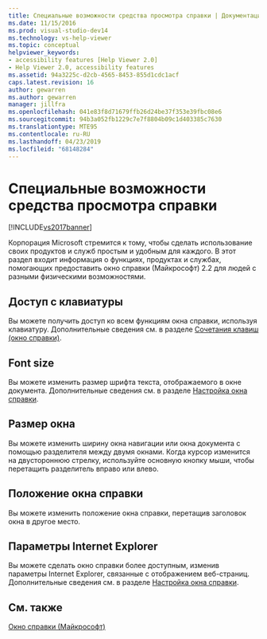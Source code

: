 ```yaml
---
title: Специальные возможности средства просмотра справки | Документация Майкрософт
ms.date: 11/15/2016
ms.prod: visual-studio-dev14
ms.technology: vs-help-viewer
ms.topic: conceptual
helpviewer_keywords:
- accessibility features [Help Viewer 2.0]
- Help Viewer 2.0, accessibility features
ms.assetid: 94a3225c-d2cb-4565-8453-855d1cdc1acf
caps.latest.revision: 16
author: gewarren
ms.author: gewarren
manager: jillfra
ms.openlocfilehash: 041e83f8d71679ffb26d24be37f353e39fbc08e6
ms.sourcegitcommit: 94b3a052fb1229c7e7f8804b09c1d403385c7630
ms.translationtype: MTE95
ms.contentlocale: ru-RU
ms.lasthandoff: 04/23/2019
ms.locfileid: "68148284"
---
```

# <a name="accessibility-features-of-the-help-viewer"></a>Специальные возможности средства просмотра справки
[!INCLUDE[vs2017banner](../includes/vs2017banner.md)]

Корпорация Microsoft стремится к тому, чтобы сделать использование своих продуктов и служб простым и удобным для каждого. В этот раздел входит информация о функциях, продуктах и службах, помогающих предоставить окно справки (Майкрософт) 2.2 для людей с разными физическими возможностями.  
  
## <a name="keyboard-access"></a>Доступ с клавиатуры  
 Вы можете получить доступ ко всем функциям окна справки, используя клавиатуру. Дополнительные сведения см. в разделе [Сочетания клавиш (окно справки)](../ide/shortcut-keys-help-viewer.md).  
  
## <a name="font-size"></a>Font size  
 Вы можете изменить размер шрифта текста, отображаемого в окне документа. Дополнительные сведения см. в разделе [Настройка окна справки](../ide/customize-the-help-viewer.md).  
  
## <a name="window-size"></a>Размер окна  
 Вы можете изменить ширину окна навигации или окна документа с помощью разделителя между двумя окнами. Когда курсор изменится на двустороннюю стрелку, используйте основную кнопку мыши, чтобы перетащить разделитель вправо или влево.  
  
## <a name="help-viewer-position"></a>Положение окна справки  
 Вы можете изменить положение окна справки, перетащив заголовок окна в другое место.  
  
## <a name="internet-explorer-options"></a>Параметры Internet Explorer  
 Вы можете сделать окно справки более доступным, изменив параметры Internet Explorer, связанные с отображением веб-страниц. Дополнительные сведения см. в разделе [Настройка окна справки](../ide/customize-the-help-viewer.md).  
  
## <a name="see-also"></a>См. также  
 [Окно справки (Майкрософт)](../ide/microsoft-help-viewer.md)
